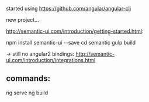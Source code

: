 started using https://github.com/angular/angular-cli

  new project...

http://semantic-ui.com/introduction/getting-started.html:

   npm install semantic-ui --save
   cd semantic
   gulp build


   -> still no angular2 bindings: http://semantic-ui.com/introduction/integrations.html

commands:
---------

ng serve
ng build